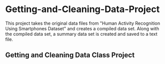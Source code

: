# Getting-and-Cleaning-Data-Project
This project takes the original data files from "Human Activity Recognition Using Smartphones Dataset" and creates a compiled data set.  Along with the compiled data set, a summary data set is created and saved to a text file.
## Getting and Cleaning Data Class Project
